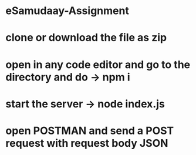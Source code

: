 # eSamudaay-Assignment
# clone or download the file as zip
# open in any code editor and go to the directory and do -> npm i 
# start the server -> node index.js
# open POSTMAN and send a POST request with request body JSON

